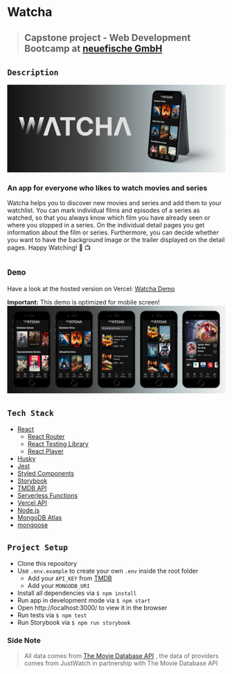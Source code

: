 # Watcha

> ## Capstone project - Web Development Bootcamp at [neuefische GmbH](https://www.neuefische.de)

## `Description`

![Watcha](/public/images/header.png)

### An app for everyone who likes to watch movies and series

Watcha helps you to discover new movies and series and add them to your watchlist. You can mark individual films and episodes of a series as watched, so that you always know which film you have already seen or where you stopped in a series. On the individual detail pages you get information about the film or series. Furthermore, you can decide whether you want to have the background image or the trailer displayed on the detail pages. Happy Watching! 🍿 📺

## `Demo`

Have a look at the hosted version on Vercel: [Watcha Demo](https://watcha.vercel.app/)

**Important:** This demo is optimized for mobile screen!
![App screens](/public/images/screens.png)

## `Tech Stack`

- [React](https://reactjs.org/)
  - [React Router](https://reactrouter.com/)
  - [React Testing Library](https://testing-library.com/docs/react-testing-library/intro/)
  - [React Player](https://github.com/CookPete/react-player)
- [Husky](https://typicode.github.io/husky/#/)
- [Jest](https://jestjs.io/)
- [Styled Components](https://styled-components.com/)
- [Storybook](https://storybook.js.org/)
- [TMDB API](https://www.themoviedb.org/)
- [Serverless Functions](https://vercel.com/docs/concepts/functions/serverless-functions)
- [Vercel API](https://vercel.com/docs/rest-api)
- [Node.js](https://nodejs.org/en/)
- [MongoDB Atlas](https://www.mongodb.com/de-de/cloud/atlas/register)
- [mongoose](https://mongoosejs.com/)

## `Project Setup`

- Clone this repository
- Use `.env.example` to create your own `.env` inside the root folder
  - Add your `API_KEY` from [TMDB](https://www.themoviedb.org/)
  - Add your `MONGODB_URI`
- Install all dependencies via `$ npm install`
- Run app in development mode via `$ npm start`
- Open http://localhost:3000/ to view it in the browser
- Run tests via `$ npm test`
- Run Storybook via `$ npm run storybook`

### Side Note

> All data comes from [The Movie Database API](https://www.themoviedb.org/)
> , the data of providers comes from JustWatch in partnership with The Movie Database API
